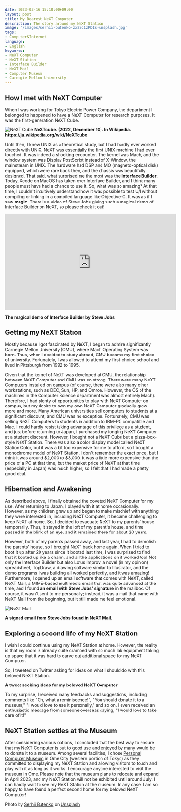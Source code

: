 ```yaml
---
date: 2023-03-16 15:10:00+09:00
layout: post
title: My Dearest NeXT Computer
description: The story around my NeXT Station
image: '/images/serhii-butenko-zx2Vc1zPDIs-unsplash.jpg'
tags:
- Computer&Internet
language:
- English
keywords:
- NeXT Computer
- NeXT Station
- Interface Builder
- NeXT Mail
- Computer Museum
- Carnegie Mellon University
---
```


## How I met with NeXT Computer

When I was working for Tokyo Electric Power Company, the department I belonged to happened to have a NeXT Computer for research purposes. It was the first-generation NeXT Cube.

![NeXT Cube]({{site.baseurl}}/images/1620px-NEXT_Cube-IMG_7154.jpg)
**NeXTcube. (2022, December 10). In Wikipedia. https://ja.wikipedia.org/wiki/NeXTcube**

Until then, I knew UNIX as a theoretical study, but I had hardly ever worked directly with UNIX. NeXT was essentially the first UNIX machine I had ever touched. It was indeed a shocking encounter. The kernel was Mach, and the window system was Display PostScript instead of X-Window, the mainstream in UNIX. The hardware had DSP and MO (magneto-optical disk) equipped, which were rare back then, and the chassis was beautifully designed. That said, what surprised me the most was the **Interface Builder**. Today, Xcode on MacOS has taken over Interface Builder, and I think many people must have had a chance to use it. So, what was so amazing? At that time, I couldn't intuitively understand how it was possible to test U/I without compiling or linking in a compiled language like Objective-C. It was as if I saw **magic**. There is a video of Steve Jobs giving such a magical demo of Interface Builder on NeXT, so please check it out!

<iframe width="560" height="315" src="https://www.youtube.com/embed/dl0CbKYUFTY" title="YouTube video player" frameborder="0" allow="accelerometer; autoplay; clipboard-write; encrypted-media; gyroscope; picture-in-picture; web-share" allowfullscreen></iframe>

**The magical demo of Interface Builder by Steve Jobs**

## Getting my NeXT Station

Mostly because I got fascinated by NeXT, I began to admire significantly Carnegie Mellon University (CMU), where Mach Operating System was born. Thus, when I decided to study abroad, CMU became my first choice of university. Fortunately, I was allowed to attend my first-choice school and lived in Pittsburgh from 1992 to 1995.

Given that the kernel of NeXT was developed at CMU, the relationship between NeXT Computer and CMU was so strong. There were many NeXT Computers installed on campus (of course, there were also many other workstations, such as DEC, Sun, HP, and Omron. However, the OS of the machines in the Computer Science department was almost entirely Mach). Therefore, I had plenty of opportunities to play with NeXT Computer on campus, but my desire to own my own NeXT Computer gradually grew more and more. Many American universities sell computers to students at a significant discount, and CMU was no exception. Fortunately, CMU was selling NeXT Computers to students in addition to IBM-PC compatible and Mac. I could hardly resist taking advantage of this privilege as a student, and just before returning to Japan, I purchased my longing NeXT Computer at a student discount. However, I bought not a NeXT Cube but a pizza-box-style NeXT Station. There was also a color display model called NeXT Station Color, but it was a bit too expensive for me to afford, so I bought a monochrome model of NeXT Station. I don't remember the exact price, but I think it was around $2,000 to $3,000. It was a little more expensive than the price of a PC at that time, but the market price of NeXT at that time (especially in Japan) was much higher, so I felt that I had made a pretty good deal.

## Hibernation and Awakening

As described above, I finally obtained the coveted NeXT Computer for my use. After returning to Japan, I played with it at home occasionally. However, as my children grew up and began to make mischief with anything they were interested in, including NeXT Computer, it became challenging to keep NeXT at home. So, I decided to evacuate NeXT to my parents' house temporarily. Thus, it stayed in the loft of my parent's house, and time passed in the blink of an eye, and it remained there for about 20 years.

However, both of my parents passed away, and last year, I had to demolish the parents' house, so I brought NeXT back home again. When I tried to boot it up after 20 years since it booted last time, I was surprised to find that it booted up like a charm, and all the applications on it worked too! Not only the Interface Builder but also Lotus Improv, a novel (in my opinion) spreadsheet, TopDraw, a drawing software similar to Illustrator, and the demo programs I was building all worked perfectly, and it was amazing! Furthermore, I opened up an email software that comes with NeXT, called NeXT Mail, a MIME-based multimedia email that was quite advanced at the time, and I found **an email with Steve Jobs' signature** in the mailbox. Of course, it wasn't sent to me personally; instead, it was a mail that came with NeXT Mail from the beginning, but it still made me feel emotional.

![NeXT Mail]({{site.baseurl}}/images/IMG_9695.jpg)

**A signed email from Steve Jobs found in NeXT Mail.**

## Exploring a second life of my NeXT Station

I wish I could continue using my NeXT Station at home. However, the reality is that my room is already quite cramped with so much lab equipment taking up space that it was hard to carve out additional space for my NeXT Computer.

So, I tweeted on Twitter asking for ideas on what I should do with this beloved NeXT Station.

<blockquote class="twitter-tweet" data-conversation="none"><a href="https://twitter.com/motonori_shindo/status/1622379485382451200?s=20"></a></blockquote>
<script async="" src="//platform.twitter.com/widgets.js" charset="utf-8"></script>

**A tweet seeking ideas for my beloved NeXT Computer**

To my surprise, I received many feedbacks and suggestions, including comments like "Oh, what a reminiscence!", "You should donate it to a museum," "I would love to use it personally," and so on. I even received an enthusiastic message from someone overseas saying, "I would love to take care of it!"

## NeXT Station settles at the Museum

After considering various options, I concluded that the best way to ensure that my NeXT Computer is put to good use and enjoyed by many would be to donate it to a museum. Among several facilities, I chose [Personal Computer Museum](https://www.gijyutu-shounen.co.jp/Library/museum/index.html) in Ome City (western portion of Tokyo) as they committed to displaying my NeXT Station and allowing visitors to touch and play with it as long as it works. I encourage anyone interested to visit the museum in Ome. Please note that the museum plans to relocate and expand in April 2023, and my NeXT Station will not be exhibited until around July. I can hardly wait to see my NeXT Station at the museum. In any case, I am so happy to have found a perfect second home for my beloved NeXT Computer!

Photo by [Serhii Butenko](https://unsplash.com/@serejahh?utm_source=unsplash&utm_medium=referral&utm_content=creditCopyText) on [Unsplash](https://unsplash.com/s/photos/next-computer?utm_source=unsplash&utm_medium=referral&utm_content=creditCopyText)